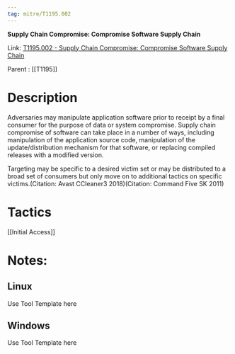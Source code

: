```yaml
---
tag: mitre/T1195.002
---
```


**Supply Chain Compromise: Compromise Software Supply Chain**

Link: [T1195.002 - Supply Chain Compromise: Compromise Software Supply Chain](https://attack.mitre.org/techniques/T1195/002)

Parent : [[T1195]]


# Description

Adversaries may manipulate application software prior to receipt by a final consumer for the purpose of data or system compromise. Supply chain compromise of software can take place in a number of ways, including manipulation of the application source code, manipulation of the update/distribution mechanism for that software, or replacing compiled releases with a modified version.

Targeting may be specific to a desired victim set or may be distributed to a broad set of consumers but only move on to additional tactics on specific victims.(Citation: Avast CCleaner3 2018)(Citation: Command Five SK 2011)  

# Tactics


[[Initial Access]]


# Notes:

## Linux

Use Tool Template here

## Windows

Use Tool Template here